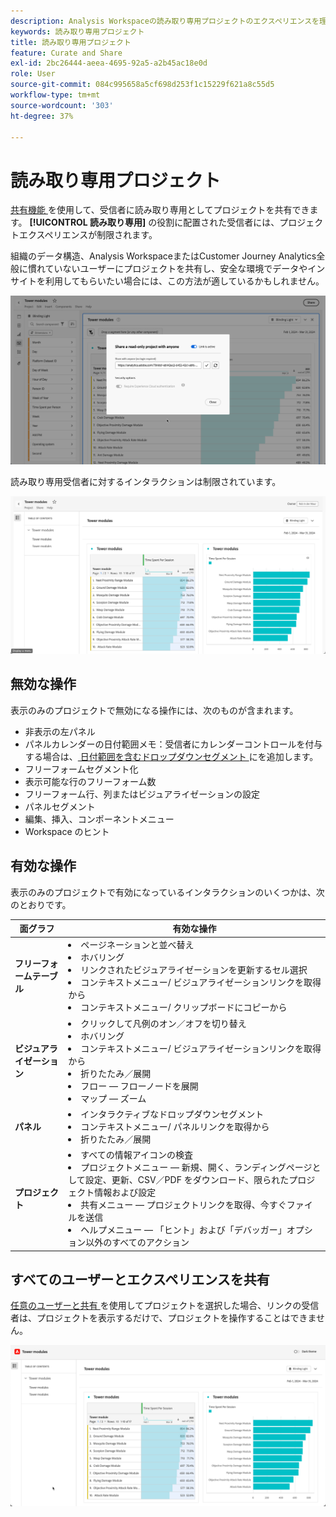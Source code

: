 ```yaml
---
description: Analysis Workspaceの読み取り専用プロジェクトのエクスペリエンスを理解します。
keywords: 読み取り専用プロジェクト
title: 読み取り専用プロジェクト
feature: Curate and Share
exl-id: 2bc26444-aeea-4695-92a5-a2b45ac18e0d
role: User
source-git-commit: 084c995658a5cf698d253f1c15229f621a8c55d5
workflow-type: tm+mt
source-wordcount: '303'
ht-degree: 37%

---
```


# 読み取り専用プロジェクト

[ 共有機能 ](/help/analysis-workspace/curate-share/share-projects.md) を使用して、受信者に読み取り専用としてプロジェクトを共有できます。 **[!UICONTROL 読み取り専用]** の役割に配置された受信者には、プロジェクトエクスペリエンスが制限されます。

組織のデータ構造、Analysis WorkspaceまたはCustomer Journey Analytics全般に慣れていないユーザーにプロジェクトを共有し、安全な環境でデータやインサイトを利用してもらいたい場合には、この方法が適しているかもしれません。

![ 読み取り専用として共有 ](assets/read-only-project-sender.png)

読み取り専用受信者に対するインタラクションは制限されています。

![ 読み取り専用受信済みとして共有 ](assets/read-only-project-receiver.png)

## 無効な操作

表示のみのプロジェクトで無効になる操作には、次のものが含まれます。

* 非表示の左パネル
* パネルカレンダーの日付範囲メモ：受信者にカレンダーコントロールを付与する場合は、[ 日付範囲を含むドロップダウンセグメント ](https://experienceleague.adobe.com/docs/analytics-learn/tutorials/analysis-workspace/using-panels/using-drop-down-filters.html?lang=ja) にを追加します。
* フリーフォームセグメント化
* 表示可能な行のフリーフォーム数
* フリーフォーム行、列またはビジュアライゼーションの設定
* パネルセグメント
* 編集、挿入、コンポーネントメニュー
* Workspace のヒント

## 有効な操作

表示のみのプロジェクトで有効になっているインタラクションのいくつかは、次のとおりです。

| 面グラフ | 有効な操作 |
| --- | --- |
| **フリーフォームテーブル** | <li>ページネーションと並べ替え</li><li>ホバリング</li><li>リンクされたビジュアライゼーションを更新するセル選択</li><li>コンテキストメニュー/ ビジュアライゼーションリンクを取得から</li><li>コンテキストメニュー/ クリップボードにコピーから</li> |
| **ビジュアライゼーション** | <li>クリックして凡例のオン／オフを切り替え</li><li>ホバリング</li><li>コンテキストメニュー/ ビジュアライゼーションリンクを取得から</li><li>折りたたみ／展開</li><li>フロー — フローノードを展開</li><li>マップ — ズーム</li></ul> |
| **パネル** | <li>インタラクティブなドロップダウンセグメント</li><li>コンテキストメニュー/ パネルリンクを取得から</li><li>折りたたみ／展開</li> |
| **プロジェクト** | <li>すべての情報アイコンの検査</li><li>プロジェクトメニュー — 新規、開く、ランディングページとして設定、更新、CSV／PDF をダウンロード、限られたプロジェクト情報および設定</li><li>共有メニュー — プロジェクトリンクを取得、今すぐファイルを送信</li><li>ヘルプメニュー — 「ヒント」および「デバッガー」オプション以外のすべてのアクション</li> |


## すべてのユーザーとエクスペリエンスを共有

[ 任意のユーザーと共有 ](share-projects.md#share-a-project-with-anyone-no-login-required) を使用してプロジェクトを選択した場合、リンクの受信者は、プロジェクトを表示するだけで、プロジェクトを操作することはできません。

![ 任意のユーザーと共有 ](assets/share-with-anyone-receiver.png)
